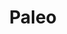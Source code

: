 ---
title: Paleo
crosslinks:
- keto
- vegan
- leangains
- food
- ketorecipes
- omad
- WTF
- FrugalKeto
- primalmealplan
- GifRecipes
- Vegetarianism
- tifu
- gainit
- xkcd
- cryptoconomy
- RawVegan
- WeWantPlates
- xxfitness
- veganketo
- autoimmuneprotocol
---